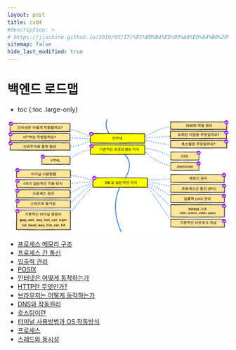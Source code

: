 ```yaml
---
layout: post
title: cs04
#description: >
# https://jinshine.github.io/2018/05/17/%EC%BB%B4%ED%93%A8%ED%84%B0%20%EA%B8%B0%EC%B4%88/%EB%A9%94%EB%AA%A8%EB%A6%AC%EA%B5%AC%EC%A1%B0/
sitemap: false
hide_last_modified: true
---
```

# 백엔드 로드맵

* toc
{:toc .large-only}

![](/assets/img/cs/roadmap.png)

- [프로세스 메모리 구조](https://seouljoy.github.io/sub1rm/2023-06-13-rm01/)
- [프로세스 간 통신](https://seouljoy.github.io/sub1rm/2023-06-15-rm02/)
- [입출력 관리](https://seouljoy.github.io/sub1rm/2023-06-20-rm03/)
- [POSIX](https://seouljoy.github.io/sub1rm/2023-06-22-cs07/)
- [인터넷은 어떻게 동작하는가](https://seouljoy.github.io/sub1rm/2023-06-26-cs08/)
- [HTTP란 무엇인가?](https://seouljoy.github.io/sub1rm/2023-06-29-cs09/)
- [브라우저는 어떻게 동작하는가](https://seouljoy.github.io/sub1rm/2023-06-29-cs10/)
- [DNS와 작동원리](https://seouljoy.github.io/sub1rm/2023-06-29-cs11/)
- [호스팅이란](https://seouljoy.github.io/sub1rm/2023-07-09-cs12/)
- [터미널 사용방법과 OS 작동방식](https://seouljoy.github.io/sub1rm/2023-07-14-cs13/)
- [프로세스](https://seouljoy.github.io/sub1rm/2023-07-25-cs14/)
- [스레드와 동시성](https://seouljoy.github.io/sub1rm/2023-07-31-cs16/)

